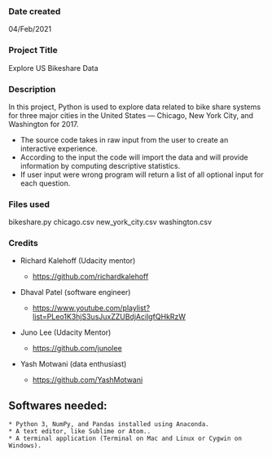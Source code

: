 ### Date created
04/Feb/2021
### Project Title
Explore US Bikeshare Data

### Description
In this project, Python is used to explore data related to bike share systems for three major cities in the United States — Chicago, New York City, and Washington for 2017.
- The source code takes in raw input from the user to create an interactive experience.
- According to the input the code will import the data and will provide information by computing descriptive statistics.
- If user input were wrong program will return a list of all optional input for each question.

### Files used

bikeshare.py
chicago.csv
new_york_city.csv
washington.csv

### Credits

* Richard Kalehoff (Udacity mentor)

    - https://github.com/richardkalehoff

* Dhaval Patel (software engineer)

    - https://www.youtube.com/playlist?list=PLeo1K3hjS3usJuxZZUBdjAcilgfQHkRzW

* Juno Lee (Udacity Mentor)

    - https://github.com/junolee

* Yash Motwani (data enthusiast)

    - https://github.com/YashMotwani

## Softwares needed:
    * Python 3, NumPy, and Pandas installed using Anaconda.
    * A text editor, like Sublime or Atom..
    * A terminal application (Terminal on Mac and Linux or Cygwin on Windows).
